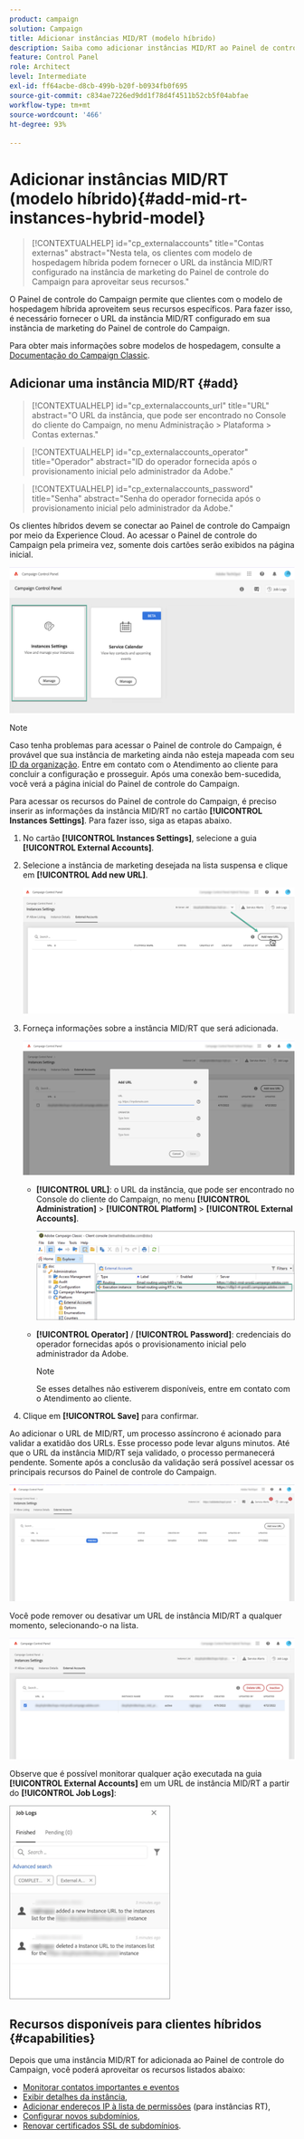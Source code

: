 ```yaml
---
product: campaign
solution: Campaign
title: Adicionar instâncias MID/RT (modelo híbrido)
description: Saiba como adicionar instâncias MID/RT ao Painel de controle do Campaign com o modelo de hospedagem híbrida.
feature: Control Panel
role: Architect
level: Intermediate
exl-id: ff64acbe-d8cb-499b-b20f-b0934fb0f695
source-git-commit: c834ae7226ed9dd1f78d4f4511b52cb5f04abfae
workflow-type: tm+mt
source-wordcount: '466'
ht-degree: 93%

---
```


# Adicionar instâncias MID/RT (modelo híbrido){#add-mid-rt-instances-hybrid-model}

>[!CONTEXTUALHELP]
>id="cp_externalaccounts"
>title="Contas externas"
>abstract="Nesta tela, os clientes com modelo de hospedagem híbrida podem fornecer o URL da instância MID/RT configurado na instância de marketing do Painel de controle do Campaign para aproveitar seus recursos."

O Painel de controle do Campaign permite que clientes com o modelo de hospedagem híbrida aproveitem seus recursos específicos. Para fazer isso, é necessário fornecer o URL da instância MID/RT configurado em sua instância de marketing do Painel de controle do Campaign.

Para obter mais informações sobre modelos de hospedagem, consulte a [Documentação do Campaign Classic](https://experienceleague.adobe.com/docs/campaign-classic/using/installing-campaign-classic/architecture-and-hosting-models/hosting-models-lp/hosting-models.html?lang=pt-BR).

## Adicionar uma instância MID/RT {#add}

>[!CONTEXTUALHELP]
>id="cp_externalaccounts_url"
>title="URL"
>abstract="O URL da instância, que pode ser encontrado no Console do cliente do Campaign, no menu Administração > Plataforma > Contas externas."

>[!CONTEXTUALHELP]
>id="cp_externalaccounts_operator"
>title="Operador"
>abstract="ID do operador fornecida após o provisionamento inicial pelo administrador da Adobe."

>[!CONTEXTUALHELP]
>id="cp_externalaccounts_password"
>title="Senha"
>abstract="Senha do operador fornecida após o provisionamento inicial pelo administrador da Adobe."

Os clientes híbridos devem se conectar ao Painel de controle do Campaign por meio da Experience Cloud. Ao acessar o Painel de controle do Campaign pela primeira vez, somente dois cartões serão exibidos na página inicial.

![](assets/hybrid-homepage.png)

>[!NOTE]
>
>Caso tenha problemas para acessar o Painel de controle do Campaign, é provável que sua instância de marketing ainda não esteja mapeada com seu [ID da organização](https://experienceleague.adobe.com/docs/core-services/interface/administration/organizations.html?lang=pt-BR). Entre em contato com o Atendimento ao cliente para concluir a configuração e prosseguir. Após uma conexão bem-sucedida, você verá a página inicial do Painel de controle do Campaign.

Para acessar os recursos do Painel de controle do Campaign, é preciso inserir as informações da instância MID/RT no cartão **[!UICONTROL Instances Settings]**. Para fazer isso, siga as etapas abaixo.

1. No cartão **[!UICONTROL Instances Settings]**, selecione a guia **[!UICONTROL External Accounts]**. 

1. Selecione a instância de marketing desejada na lista suspensa e clique em **[!UICONTROL Add new URL]**.

   ![](assets/external-account-addbutton.png)

1. Forneça informações sobre a instância MID/RT que será adicionada.

   ![](assets/external-account-add.png)

   * **[!UICONTROL URL]**: o URL da instância, que pode ser encontrado no Console do cliente do Campaign, no menu **[!UICONTROL Administration]** > **[!UICONTROL Platform]** > **[!UICONTROL External Accounts]**.

      ![](assets/external-account-url.png)

   * **[!UICONTROL Operator]** / **[!UICONTROL Password]**: credenciais do operador fornecidas após o provisionamento inicial pelo administrador da Adobe.

      >[!NOTE]
      >
      >Se esses detalhes não estiverem disponíveis, entre em contato com o Atendimento ao cliente.

1. Clique em **[!UICONTROL Save]** para confirmar.

Ao adicionar o URL de MID/RT, um processo assíncrono é acionado para validar a exatidão dos URLs. Esse processo pode levar alguns minutos. Até que o URL da instância MID/RT seja validado, o processo permanecerá pendente. Somente após a conclusão da validação será possível acessar os principais recursos do Painel de controle do Campaign.

![](assets/external-account-pending.png)

Você pode remover ou desativar um URL de instância MID/RT a qualquer momento, selecionando-o na lista.

![](assets/external-account-edit.png)

Observe que é possível monitorar qualquer ação executada na guia **[!UICONTROL External Accounts]** em um URL de instância MID/RT a partir do **[!UICONTROL Job Logs]**:

![](assets/external-account-logs.png)

## Recursos disponíveis para clientes híbridos {#capabilities}

Depois que uma instância MID/RT for adicionada ao Painel de controle do Campaign, você poderá aproveitar os recursos listados abaixo:

* [Monitorar contatos importantes e eventos](../../service-events/service-events.md)
* [Exibir detalhes da instância](../../instances-settings/using/instance-details.md),
* [Adicionar endereços IP à lista de permissões](../../instances-settings/using/ip-allow-listing-instance-access.md) (para instâncias RT),
* [Configurar novos subdomínios](../../subdomains-certificates/using/setting-up-new-subdomain.md),
* [Renovar certificados SSL de subdomínios](../../subdomains-certificates/using/renewing-subdomain-certificate.md).
